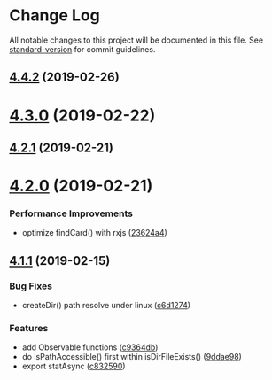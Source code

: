 # Change Log

All notable changes to this project will be documented in this file. See [standard-version](https://github.com/conventional-changelog/standard-version) for commit guidelines.

## [4.4.2](https://github.com/waitingsong/node-idcard-reader/compare/v4.4.1...v4.4.2) (2019-02-26)



<a name="4.3.0"></a>
# [4.3.0](https://github.com/waitingsong/node-idcard-reader/compare/v4.2.1...v4.3.0) (2019-02-22)



<a name="4.2.1"></a>
## [4.2.1](https://github.com/waitingsong/node-idcard-reader/compare/v4.2.0...v4.2.1) (2019-02-21)



<a name="4.2.0"></a>
# [4.2.0](https://github.com/waitingsong/node-idcard-reader/compare/v4.1.1...v4.2.0) (2019-02-21)


### Performance Improvements

* optimize findCard() with rxjs ([23624a4](https://github.com/waitingsong/node-idcard-reader/commit/23624a4))



<a name="4.1.1"></a>
## [4.1.1](https://github.com/waitingsong/node-idcard-reader/compare/v4.1.0...v4.1.1) (2019-02-15)


### Bug Fixes

* createDir() path resolve under linux ([c6d1274](https://github.com/waitingsong/node-idcard-reader/commit/c6d1274))


### Features

* add Observable functions ([c9364db](https://github.com/waitingsong/node-idcard-reader/commit/c9364db))
* do isPathAccessible() first within isDirFileExists() ([9ddae98](https://github.com/waitingsong/node-idcard-reader/commit/9ddae98))
* export statAsync ([c832590](https://github.com/waitingsong/node-idcard-reader/commit/c832590))
